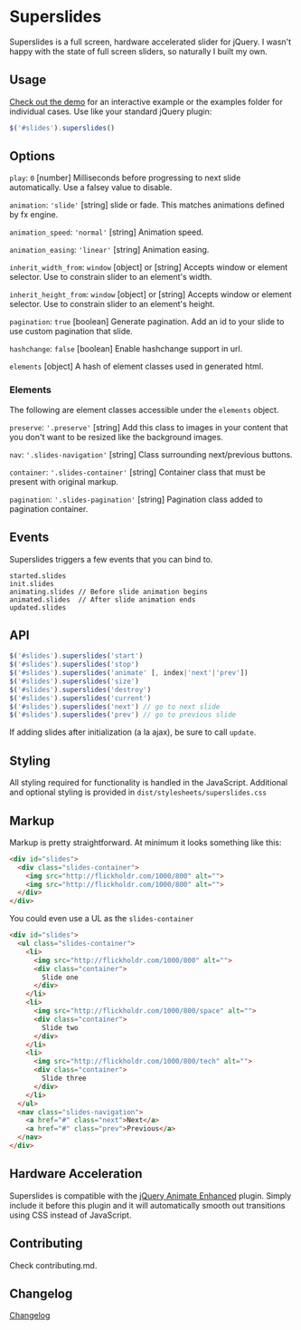 # Superslides

Superslides is a full screen, hardware accelerated slider for jQuery. I wasn't happy with the state of full screen sliders, so naturally I built my own.

## Usage

[Check out the demo](http://nicinabox.github.com/superslides/) for an interactive example or the examples folder for individual cases. Use like your standard jQuery plugin:

```javascript
$('#slides').superslides()
```
## Options

`play`: `0` [number] Milliseconds before progressing to next slide automatically. Use a falsey value to disable.

`animation`: `'slide'` [string] slide or fade. This matches animations defined by fx engine.

`animation_speed`: `'normal'` [string] Animation speed.

`animation_easing`: `'linear'` [string] Animation easing.

`inherit_width_from`: `window` [object] or [string] Accepts window or element selector. Use to constrain slider to an element's width.

`inherit_height_from`: `window` [object] or [string] Accepts window or element selector. Use to constrain slider to an element's height.

`pagination`: `true` [boolean] Generate pagination. Add an id to your slide to use custom pagination that slide.

`hashchange`: `false` [boolean] Enable hashchange support in url.

`elements` [object] A hash of element classes used in generated html.

### Elements

The following are element classes accessible under the `elements` object.

`preserve`: `'.preserve'` [string] Add this class to images in your content that you don't want to be resized like the background images.

`nav`: `'.slides-navigation'` [string] Class surrounding next/previous buttons.

`container`: `'.slides-container'` [string] Container class that must be present with original markup.

`pagination`: `'.slides-pagination'` [string] Pagination class added to pagination container.

## Events

Superslides triggers a few events that you can bind to.

    started.slides
    init.slides
    animating.slides // Before slide animation begins
    animated.slides  // After slide animation ends
    updated.slides

## API

``` javascript
$('#slides').superslides('start')
$('#slides').superslides('stop')
$('#slides').superslides('animate' [, index|'next'|'prev'])
$('#slides').superslides('size')
$('#slides').superslides('destroy')
$('#slides').superslides('current')
$('#slides').superslides('next') // go to next slide
$('#slides').superslides('prev') // go to previous slide
```

If adding slides after initialization (a la ajax), be sure to call `update`.

## Styling

All styling required for functionality is handled in the JavaScript. Additional and optional styling is provided in `dist/stylesheets/superslides.css`

## Markup

Markup is pretty straightforward. At minimum it looks something like this:
``` html
<div id="slides">
  <div class="slides-container">
    <img src="http://flickholdr.com/1000/800" alt="">
    <img src="http://flickholdr.com/1000/800" alt="">
  </div>
</div>
```

You could even use a UL as the `slides-container`
``` html
<div id="slides">
  <ul class="slides-container">
    <li>
      <img src="http://flickholdr.com/1000/800" alt="">
      <div class="container">
        Slide one
      </div>
    </li>
    <li>
      <img src="http://flickholdr.com/1000/800/space" alt="">
      <div class="container">
        Slide two
      </div>
    </li>
    <li>
      <img src="http://flickholdr.com/1000/800/tech" alt="">
      <div class="container">
        Slide three
      </div>
    </li>
  </ul>
  <nav class="slides-navigation">
    <a href="#" class="next">Next</a>
    <a href="#" class="prev">Previous</a>
  </nav>
</div>
```

## Hardware Acceleration

Superslides is compatible with the [jQuery Animate Enhanced](http://playground.benbarnett.net/jquery-animate-enhanced/) plugin. Simply include it before this plugin and it will automatically smooth out transitions using CSS instead of JavaScript.

## Contributing

Check contributing.md.

## Changelog

[Changelog](https://github.com/nicinabox/superslides/blob/0.5-stable/changelog.md)
